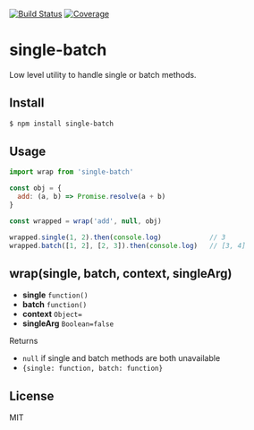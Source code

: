 [![Build Status](https://travis-ci.org/kaelzhang/node-single-batch.svg?branch=master)](https://travis-ci.org/kaelzhang/node-single-batch)
[![Coverage](https://codecov.io/gh/kaelzhang/node-single-batch/branch/master/graph/badge.svg)](https://codecov.io/gh/kaelzhang/node-single-batch)
<!-- optional appveyor tst
[![Windows Build Status](https://ci.appveyor.com/api/projects/status/github/kaelzhang/node-single-batch?branch=master&svg=true)](https://ci.appveyor.com/project/kaelzhang/node-single-batch)
-->
<!-- optional npm version
[![NPM version](https://badge.fury.io/js/single-batch.svg)](http://badge.fury.io/js/single-batch)
-->
<!-- optional npm downloads
[![npm module downloads per month](http://img.shields.io/npm/dm/single-batch.svg)](https://www.npmjs.org/package/single-batch)
-->
<!-- optional dependency status
[![Dependency Status](https://david-dm.org/kaelzhang/node-single-batch.svg)](https://david-dm.org/kaelzhang/node-single-batch)
-->

# single-batch

Low level utility to handle single or batch methods.

## Install

```sh
$ npm install single-batch
```

## Usage

```js
import wrap from 'single-batch'

const obj = {
  add: (a, b) => Promise.resolve(a + b)
}

const wrapped = wrap('add', null, obj)

wrapped.single(1, 2).then(console.log)            // 3
wrapped.batch([1, 2], [2, 3]).then(console.log)   // [3, 4]
```

## wrap(single, batch, context, singleArg)

- **single** `function()`
- **batch** `function()`
- **context** `Object=`
- **singleArg** `Boolean=false`

Returns

- `null` if single and batch methods are both unavailable
- `{single: function, batch: function}`

## License

MIT
